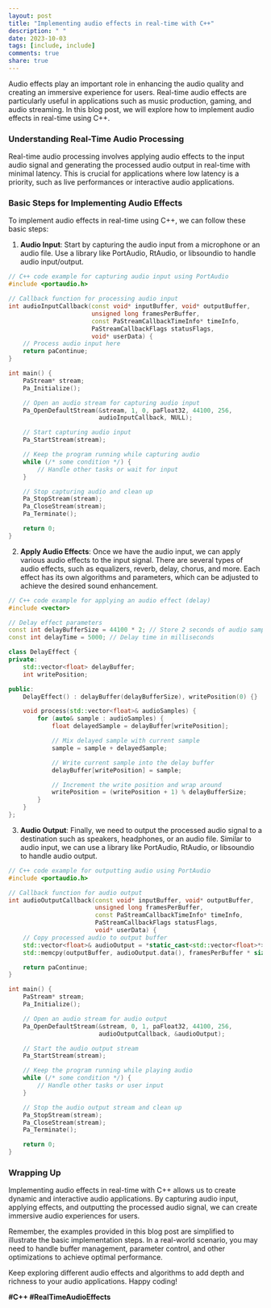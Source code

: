 ```yaml
---
layout: post
title: "Implementing audio effects in real-time with C++"
description: " "
date: 2023-10-03
tags: [include, include]
comments: true
share: true
---
```


Audio effects play an important role in enhancing the audio quality and creating an immersive experience for users. Real-time audio effects are particularly useful in applications such as music production, gaming, and audio streaming. In this blog post, we will explore how to implement audio effects in real-time using C++.

### Understanding Real-Time Audio Processing

Real-time audio processing involves applying audio effects to the input audio signal and generating the processed audio output in real-time with minimal latency. This is crucial for applications where low latency is a priority, such as live performances or interactive audio applications.

### Basic Steps for Implementing Audio Effects

To implement audio effects in real-time using C++, we can follow these basic steps:

1. **Audio Input**: Start by capturing the audio input from a microphone or an audio file. Use a library like PortAudio, RtAudio, or libsoundio to handle audio input/output.

```cpp
// C++ code example for capturing audio input using PortAudio
#include <portaudio.h>

// Callback function for processing audio input
int audioInputCallback(const void* inputBuffer, void* outputBuffer,
                       unsigned long framesPerBuffer,
                       const PaStreamCallbackTimeInfo* timeInfo,
                       PaStreamCallbackFlags statusFlags,
                       void* userData) {
    // Process audio input here
    return paContinue;
}

int main() {
    PaStream* stream;
    Pa_Initialize();

    // Open an audio stream for capturing audio input
    Pa_OpenDefaultStream(&stream, 1, 0, paFloat32, 44100, 256,
                         audioInputCallback, NULL);

    // Start capturing audio input
    Pa_StartStream(stream);

    // Keep the program running while capturing audio
    while (/* some condition */) {
        // Handle other tasks or wait for input
    }

    // Stop capturing audio and clean up
    Pa_StopStream(stream);
    Pa_CloseStream(stream);
    Pa_Terminate();

    return 0;
}
```

2. **Apply Audio Effects**: Once we have the audio input, we can apply various audio effects to the input signal. There are several types of audio effects, such as equalizers, reverb, delay, chorus, and more. Each effect has its own algorithms and parameters, which can be adjusted to achieve the desired sound enhancement.

```cpp
// C++ code example for applying an audio effect (delay)
#include <vector>

// Delay effect parameters
const int delayBufferSize = 44100 * 2; // Store 2 seconds of audio samples
const int delayTime = 5000; // Delay time in milliseconds

class DelayEffect {
private:
    std::vector<float> delayBuffer;
    int writePosition;

public:
    DelayEffect() : delayBuffer(delayBufferSize), writePosition(0) {}

    void process(std::vector<float>& audioSamples) {
        for (auto& sample : audioSamples) {
            float delayedSample = delayBuffer[writePosition];

            // Mix delayed sample with current sample
            sample = sample + delayedSample;

            // Write current sample into the delay buffer
            delayBuffer[writePosition] = sample;

            // Increment the write position and wrap around
            writePosition = (writePosition + 1) % delayBufferSize;
        }
    }
};
```

3. **Audio Output**: Finally, we need to output the processed audio signal to a destination such as speakers, headphones, or an audio file. Similar to audio input, we can use a library like PortAudio, RtAudio, or libsoundio to handle audio output.

```cpp
// C++ code example for outputting audio using PortAudio
#include <portaudio.h>

// Callback function for audio output
int audioOutputCallback(const void* inputBuffer, void* outputBuffer,
                        unsigned long framesPerBuffer,
                        const PaStreamCallbackTimeInfo* timeInfo,
                        PaStreamCallbackFlags statusFlags,
                        void* userData) {
    // Copy processed audio to output buffer
    std::vector<float>& audioOutput = *static_cast<std::vector<float>*>(userData);
    std::memcpy(outputBuffer, audioOutput.data(), framesPerBuffer * sizeof(float));

    return paContinue;
}

int main() {
    PaStream* stream;
    Pa_Initialize();

    // Open an audio stream for audio output
    Pa_OpenDefaultStream(&stream, 0, 1, paFloat32, 44100, 256,
                         audioOutputCallback, &audioOutput);

    // Start the audio output stream
    Pa_StartStream(stream);

    // Keep the program running while playing audio
    while (/* some condition */) {
        // Handle other tasks or user input
    }

    // Stop the audio output stream and clean up
    Pa_StopStream(stream);
    Pa_CloseStream(stream);
    Pa_Terminate();

    return 0;
}
```

### Wrapping Up

Implementing audio effects in real-time with C++ allows us to create dynamic and interactive audio applications. By capturing audio input, applying effects, and outputting the processed audio signal, we can create immersive audio experiences for users.

Remember, the examples provided in this blog post are simplified to illustrate the basic implementation steps. In a real-world scenario, you may need to handle buffer management, parameter control, and other optimizations to achieve optimal performance.

Keep exploring different audio effects and algorithms to add depth and richness to your audio applications. Happy coding!

**#C++ #RealTimeAudioEffects**